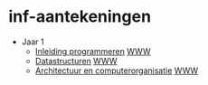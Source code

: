 # inf-aantekeningen

- Jaar 1
  - [Inleiding programmeren](/jaar_1/Inleiding_programmeren/) [WWW](https://santosvdw.github.io/inf-aantekeningen/jaar_1/inleiding_programmeren)
  - [Datastructuren](/jaar_1/datastructuren/) [WWW](https://santosvdw.github.io/inf-aantekeningen/jaar_1/datastructuren)
  - [Architectuur en computerorganisatie](/jaar_1/arco/) [WWW](https://santosvdw.github.io/inf-aantekeningen/jaar_1/arco)
